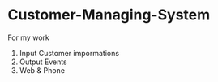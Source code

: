 # Customer-Managing-System

For my work

1. Input Customer impormations
2. Output Events
3. Web & Phone 
